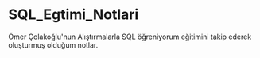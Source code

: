 # SQL_Egtimi_Notlari
Ömer Çolakoğlu'nun Alıştırmalarla SQL öğreniyorum eğitimini takip ederek oluşturmuş olduğum notlar.
